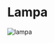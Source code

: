 # Lampa
![lampa](https://user-images.githubusercontent.com/91532950/145572524-15261aad-cd11-45d1-bbd6-8c615515bbda.png)
